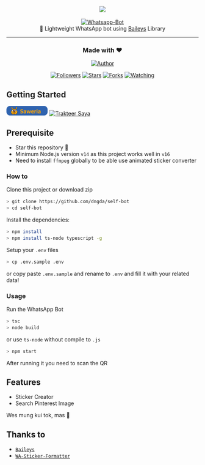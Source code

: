 <p align="center">
<img src="https://user-images.githubusercontent.com/35982346/123402400-e57d3000-d5d1-11eb-84c0-6881b56ad370.png" height="128"/>
</p>
<p align="center">
<a href="https://github.com/dngda/self-bot"><img title="Whatsapp-Bot" src="https://img.shields.io/badge/Sero Whatsapp Bot-blue?colorB=%23ffd700&style=for-the-badge"></a>
  <br>
🤖 Lightweight WhatsApp bot using <a href="https://github.com/Adiwajshing/baileys">Baileys</a> Library<hr>
</p>
<h3 align="center">Made with ❤️</h3>
<p align="center">
<a href="https://github.com/dngda/"><img title="Author" src="https://img.shields.io/badge/author-dngda-blue?style=for-the-badge&logo=github"></a>
</p>
<p align="center">
<a href="https://github.com/dngda/followers"><img title="Followers" src="https://img.shields.io/github/followers/dngda?color=blue&style=flat-square"></a>
<a href="https://github.com/dngda/self-bot/stargazers/"><img title="Stars" src="https://img.shields.io/github/stars/dngda/self-bot?color=red&style=flat-square"></a>
<a href="https://github.com/dngda/self-bot/network/members"><img title="Forks" src="https://img.shields.io/github/forks/dngda/self-bot?color=red&style=flat-square"></a>
<a href="https://github.com/dngda/self-bot/watchers"><img title="Watching" src="https://img.shields.io/github/watchers/dngda/self-bot?label=watchers&color=blue&style=flat-square"></a>

## Getting Started

<a href="https://saweria.co/dngda" target="_blank"><img id="wse-buttons-preview" src=".github\saweria.png" height="25" style="border:0px;height:25px;" alt="Trakteer Saya"></a>
<a href="https://trakteer.id/dngda/tip?quantity=1" target="_blank"><img id="wse-buttons-preview" src="https://cdn.trakteer.id/images/embed/trbtn-red-3.png" height="25" style="border:0px;height:25px;" alt="Trakteer Saya"></a>

## Prerequisite

- Star this repository 🌟
- Minimum Node.js version `v14` as this project works well in `v16`
- Need to install `ffmpeg` globally to be able use animated sticker converter

### How to

Clone this project or download zip

```bash
> git clone https://github.com/dngda/self-bot
> cd self-bot
```

Install the dependencies:

```bash
> npm install
> npm install ts-node typescript -g
```

Setup your `.env` files

```bash
> cp .env.sample .env
```
or copy paste `.env.sample` and rename to `.env`
and fill it with your related data!

### Usage

Run the WhatsApp Bot

```bash
> tsc
> node build
```

or use `ts-node` without compile to `.js`

```bash
> npm start
```

After running it you need to scan the QR

## Features

- Sticker Creator
- Search Pinterest Image

Wes mung kui tok, mas 🙏

## Thanks to

- [`Baileys`](https://github.com/adiwajshing/Baileys)
- [`WA-Sticker-Formatter`](https://github.com/AlenVelocity/wa-sticker-formatter)
